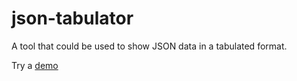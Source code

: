 # json-tabulator

A tool that could be used to show JSON data in a tabulated format.

Try a [demo](https://isurfer21.github.io/json-tabulator/app/)
